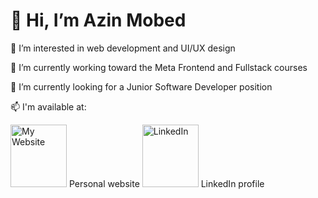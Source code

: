 <!--
**azinmbd/azinmbd** is a ✨ _special_ ✨ repository because its `README.md` (this file) appears on your GitHub profile.

Here are some ideas to get you started:

- 🔭 I’m currently working on ...
- 🌱 I’m currently learning ...
- 👯 I’m looking to collaborate on ...
- 🤔 I’m looking for help with ...
- 💬 Ask me about ...
- 📫 How to reach me: ...
- 😄 Pronouns: ...
- ⚡ Fun fact: ...
-->
# 👋 Hi, I’m Azin Mobed

👀 I’m interested in web development and UI/UX design

🌱 I’m currently working toward the Meta Frontend and Fullstack courses

🔭 I’m currently looking for a Junior Software Developer position

📫 I'm available at:

<a href="https://azinmobed.com"><img src="https://i.imgur.com/VES5XyE.png" alt="My Website" width="90" height="100"></a> Personal website
<a href="https://www.linkedin.com/in/azin-mobedmehdiabadi/"><img src="https://i.imgur.com/W8Trfeb.png" alt="LinkedIn" width="90" height="100"></a> LinkedIn profile



